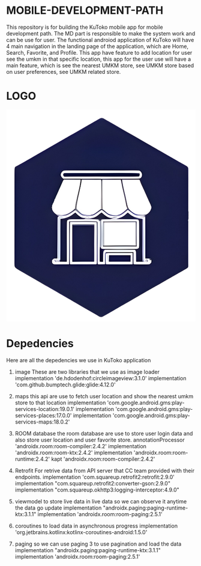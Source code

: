 # MOBILE-DEVELOPMENT-PATH
This repository is for building the KuToko mobile app for mobile development path. The MD part is responsible to make the system work and can be use for user. The functional androiod application of KuToko will have 4 main navigation in the landing page of the application, which are Home, Search, Favorite, and Profile.
This app have feature to add location for user see the umkm in that specific location, this app for the user use will have a main feature, which is see the nearest UMKM store, see UMKM store based on user preferences, see UMKM related store.


# LOGO

![alt text](https://github.com/71200593dediyanto/AndroidStudio/blob/main/icon.png?raw=true)

# Depedencies

Here are all the depedencies we use in KuToko application

1. image
These are two libraries that we use as image loader
implementation 'de.hdodenhof:circleimageview:3.1.0'
implementation 'com.github.bumptech.glide:glide:4.12.0'

2. maps
this api are use to fetch user location and show the nearest umkm store to that location
implementation 'com.google.android.gms:play-services-location:19.0.1'
implementation 'com.google.android.gms:play-services-places:17.0.0'
implementation 'com.google.android.gms:play-services-maps:18.0.2'

4. ROOM database
the room database are use to store user login data and also store user location and user favorite store.
annotationProcessor 'androidx.room:room-compiler:2.4.2'
implementation 'androidx.room:room-ktx:2.4.2'
implementation 'androidx.room:room-runtime:2.4.2'
kapt 'androidx.room:room-compiler:2.4.2'

5. Retrofit
For retrive data from API server that CC team provided with their endpoints.
implementation 'com.squareup.retrofit2:retrofit:2.9.0'
implementation "com.squareup.retrofit2:converter-gson:2.9.0"
implementation "com.squareup.okhttp3:logging-interceptor:4.9.0"

6. viewmodel
to store live data in live data so we can observe it anytime the data go update
implementation "androidx.paging:paging-runtime-ktx:3.1.1"
implementation 'androidx.room:room-paging:2.5.1'

7. coroutines
to load data in asynchronous progress
implementation 'org.jetbrains.kotlinx:kotlinx-coroutines-android:1.5.0'

8. paging
so we can use paging 3 to use pagination and load the data
implementation "androidx.paging:paging-runtime-ktx:3.1.1"
implementation 'androidx.room:room-paging:2.5.1'











